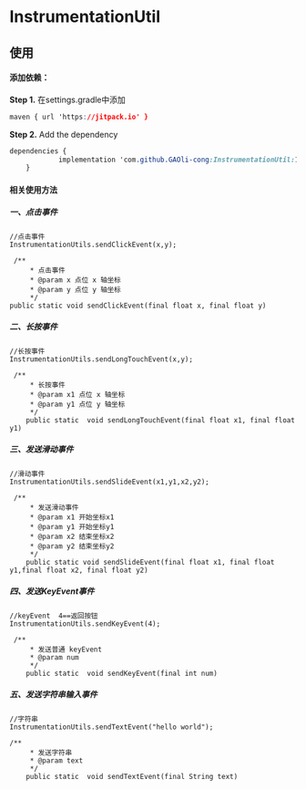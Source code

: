 # InstrumentationUtil
## 使用

#### 添加依赖：

**Step 1.** 在settings.gradle中添加

```css
maven { url 'https://jitpack.io' }
```

**Step 2.** Add the dependency

```css
dependencies {
	        implementation 'com.github.GAOli-cong:InstrumentationUtil:1.0.1'
	}
```

#### 相关使用方法

##### 一、点击事件

```
//点击事件
InstrumentationUtils.sendClickEvent(x,y);

 /**
     * 点击事件
     * @param x 点位 x 轴坐标
     * @param y 点位 y 轴坐标
     */
public static void sendClickEvent(final float x, final float y)
```

##### 二、长按事件

```
//长按事件
InstrumentationUtils.sendLongTouchEvent(x,y);

 /**
     * 长按事件
     * @param x1 点位 x 轴坐标
     * @param y1 点位 y 轴坐标
     */
    public static  void sendLongTouchEvent(final float x1, final float y1)
```

##### 三、发送滑动事件

```
//滑动事件
InstrumentationUtils.sendSlideEvent(x1,y1,x2,y2);

 /**
     * 发送滑动事件
     * @param x1 开始坐标x1
     * @param y1 开始坐标y1
     * @param x2 结束坐标x2
     * @param y2 结束坐标y2
     */
    public static void sendSlideEvent(final float x1, final float y1,final float x2, final float y2)
```

##### 四、发送KeyEvent事件

```
//keyEvent  4==返回按钮
InstrumentationUtils.sendKeyEvent(4);

 /**
     * 发送普通 keyEvent
     * @param num
     */
    public static  void sendKeyEvent(final int num)
```

##### 五、发送字符串输入事件

```
//字符串
InstrumentationUtils.sendTextEvent("hello world");

/**
     * 发送字符串
     * @param text
     */
    public static  void sendTextEvent(final String text)
```

